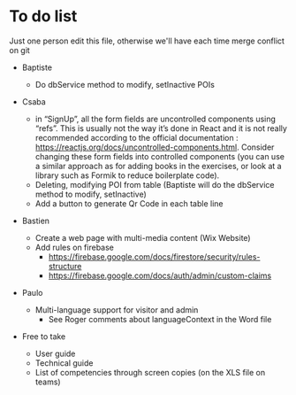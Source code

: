 # To do list
Just one person edit this file, otherwise we'll have each time merge conflict on git

* Baptiste
  * Do dbService method to modify, setInactive POIs
* Csaba
  * in “SignUp”, all the form fields are uncontrolled components using “refs”. This is usually not the way it’s done in React and it is not really recommended according to the official documentation : https://reactjs.org/docs/uncontrolled-components.html. Consider changing these form fields into controlled components (you can use a similar approach as for adding books in the exercises, or look at a library such as Formik to reduce boilerplate code).
  * Deleting, modifying POI from table (Baptiste will do the dbService method to modify, setInactive)
  * Add a button to generate Qr Code in each table line 
* Bastien
  * Create a web page with multi-media content (Wix Website)
  * Add rules on firebase
    * https://firebase.google.com/docs/firestore/security/rules-structure
    * https://firebase.google.com/docs/auth/admin/custom-claims
* Paulo
  * Multi-language support for visitor and admin
    * See Roger comments about languageContext in the Word file
  
* Free to take
  * User guide
  * Technical guide
  * List of competencies through screen copies (on the XLS file on teams)